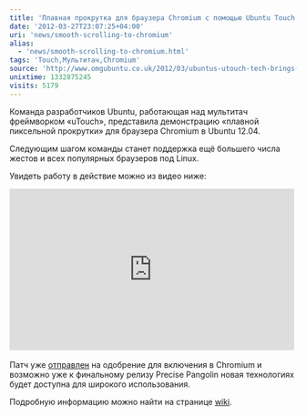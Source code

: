 ```yaml
---
title: 'Плавная прокрутка для браузера Chromium с помощью Ubuntu Touch'
date: '2012-03-27T23:07:25+04:00'
uri: 'news/smooth-scrolling-to-chromium'
alias: 
  - 'news/smooth-scrolling-to-chromium.html'
tags: 'Touch,Мультитач,Chromium'
source: 'http://www.omgubuntu.co.uk/2012/03/ubuntus-utouch-tech-brings-smooth-scrolling-to-chromium/'
unixtime: 1332875245
visits: 5179
---
```

Команда разработчиков Ubuntu, работающая над мультитач фреймворком «uTouch», представила демонстрацию «плавной пиксельной прокрутки» для браузера Chromium в Ubuntu 12.04.

Следующим шагом команды станет поддержка ещё большего числа жестов и всех популярных браузеров под Linux.

Увидеть работу в действие можно из видео ниже:

<iframe width="500" height="284" src="http://www.youtube.com/embed/pt20KjcPVsQ" frameborder="0" allowfullscreen=""></iframe> 

Патч уже [отправлен](http://chromiumcodereview.appspot.com/9773024) на одобрение для включения в Chromium и возможно уже к финальному релизу Precise Pangolin новая технологиях будет доступна для широкого использования.

Подробную информацию можно найти на странице [wiki](https://wiki.ubuntu.com/Multitouch/CurrentWork/ChromiumTouch).
